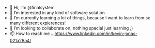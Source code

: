 - 👋 Hi, I’m @finalsystem
- 👀 I’m interested in any kind of software solution
- 🌱 I’m currently learning  a lot of things, because I want to learn from so many different expierences!
- 💞️ I’m looking to collaborate on, nothing special just learning ;)
- 📫 How to reach me ...https://www.linkedin.com/in/kevin-jonas-021a28a4/

<!---
finalsystem/finalsystem is a ✨ special ✨ repository because its `README.md` (this file) appears on your GitHub profile.
You can click the Preview link to take a look at your changes.
--->
